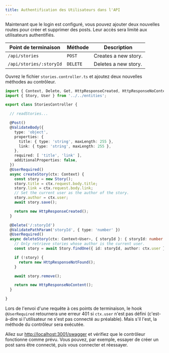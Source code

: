```yaml
---
title: Authentification des Utilisateurs dans l'API
---
```


Maintenant que le login est configuré, vous pouvez ajouter deux nouvelles routes pour créer et supprimer des posts. Leur accès sera limité aux utilisateurs authentifiés. 

| Point de terminaison | Méthode | Description |
| --- | --- | --- |
| `/api/stories` | `POST` | Creates a new story. |
| `/api/stories/:storyId` | `DELETE` | Deletes a new story. |

Ouvrez le fichier `stories.controller.ts` et ajoutez deux nouvelles méthodes au contrôleur.

```typescript
import { Context, Delete, Get, HttpResponseCreated, HttpResponseNoContent, HttpResponseNotFound, HttpResponseOK, Post, UserRequired, ValidateBody, ValidatePathParam, ValidateQueryParam } from '@foal/core';
import { Story, User } from '../../entities';

export class StoriesController {

  // readStories...

  @Post()
  @ValidateBody({
    type: 'object',
    properties: {
      title: { type: 'string', maxLength: 255 },
      link: { type: 'string', maxLength: 255 },
    },
    required: [ 'title', 'link' ],
    additionalProperties: false,
  })
  @UserRequired()
  async createStory(ctx: Context) {
    const story = new Story();
    story.title = ctx.request.body.title;
    story.link = ctx.request.body.link;
    // Set the current user as the author of the story.
    story.author = ctx.user;
    await story.save();

    return new HttpResponseCreated();
  }

  @Delete('/:storyId')
  @ValidatePathParam('storyId', { type: 'number' })
  @UserRequired()
  async deleteStory(ctx: Context<User>, { storyId }: { storyId: number }) {
    // Only retrieve stories whose author is the current user.
    const story = await Story.findOne({ id: storyId, author: ctx.user });

    if (!story) {
      return new HttpResponseNotFound();
    }

    await story.remove();

    return new HttpResponseNoContent();
  }

}
```

Lors de l'envoi d'une requête à ces points de terminaison, le hook `@UserRequired` retournera une erreur 401 si `ctx.user` n'est pas défini (c'est-à-dire si l'utilisateur ne s'est pas connecté au préalable). Mais s'il l'est, la méthode du contrôleur sera exécutée.

Allez sur [http://localhost:3001/swagger](http://localhost:3001/swagger) et vérifiez que le contrôleur fonctionne comme prévu. Vous pouvez, par exemple, essayer de créer un post sans être connecté, puis vous connecter et réessayer.